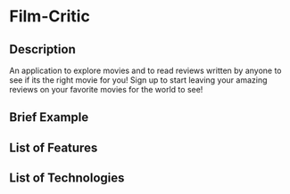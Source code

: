 # Film-Critic

## Description
An application to explore movies and to read reviews written by anyone to see if its the right movie for you! Sign up to start leaving your amazing reviews on your favorite movies for the world to see! 
## Brief Example 

## List of Features 

## List of Technologies 


